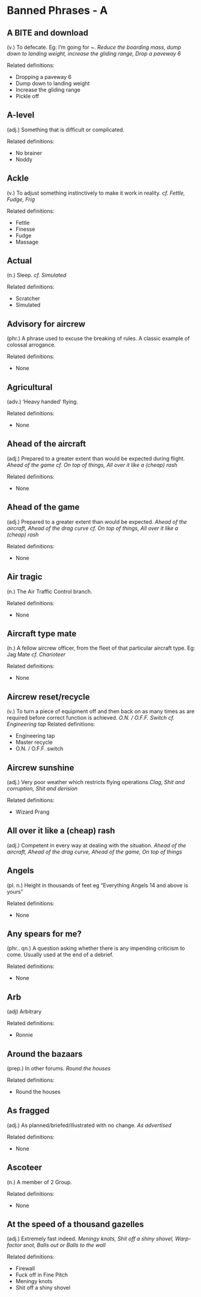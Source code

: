 # Banned Phrases - A

## A BITE and download

(v.) To defecate. Eg: I’m going for ~. _Reduce the boarding mass, dump down to landing weight, increase the gliding range, Drop a paveway 6_

Related definitions:
- Dropping a paveway 6
- Dump down to landing weight
- Increase the gliding range
- Pickle off

## A-level

(adj.) Something that is difficult or complicated.

Related definitions:
- No brainer
- Noddy

## Ackle

(v.) To adjust something instinctively to make it work in reality. _cf. Fettle, Fudge, Frig_

Related definitions:

- Fettle
- Finesse
- Fudge
- Massage
     
## Actual

(n.) Sleep. _cf. Simulated_

Related definitions:
- Scratcher
- Simulated

## Advisory for aircrew

(phr.) A phrase used to excuse the breaking of rules. A classic example of colossal arrogance.

Related definitions:

- None

## Agricultural

(adv.) ‘Heavy handed’ flying.

Related definitions:

- None

## Ahead of the aircraft

(adj.) Prepared to a greater extent than would be expected during flight. _Ahead of the game cf. On top of things, All over it like a (cheap) rash_

Related definitions:

- None

## Ahead of the game

(adj.) Prepared to a greater extent than would be expected. _Ahead of the aircraft, Ahead of the drag curve cf. On top of things, All over it like a (cheap) rash_

Related definitions:

- None

## Air tragic

(n.) The Air Traffic Control branch.

Related definitions:

- None

## Aircraft type mate

(n.) A fellow aircrew officer, from the fleet of that particular aircraft type. Eg: Jag Mate _cf. Charioteer_

Related definitions:

- None

## Aircrew reset/recycle

(v.) To turn a piece of equipment off and then back on as many times as are required before correct function is achieved. _O.N. / O.F.F. Switch cf. Engineering tap_
Related definitions:

- Engineering tap
- Master recycle
- O.N. / O.F.F. switch

## Aircrew sunshine

(adj.) Very poor weather which restricts flying operations _Clag, Shit and corruption, Shit and derision_

Related definitions:

- Wizard Prang

## All over it like a (cheap) rash

(adj.) Competent in every way at dealing with the situation. _Ahead of the aircraft, Ahead of the drag curve, Ahead of the game, On top of things_

## Angels

(pl. n.) Height in thousands of feet eg “Everything Angels 14 and above is yours”

Related definitions:

- None

## Any spears for me?

(phr.. qn.) A question asking whether there is any impending criticism to come. Usually used at the end of a debrief.

Related definitions:

- None

## Arb

(adj) Arbitrary

Related definitions:

- Ronnie

## Around the bazaars

(prep.) In other forums. _Round the houses_

Related definitions:

- Round the houses

## As fragged

(adj.) As planned/briefed/illustrated with no change. _As advertised_

Related definitions:

- None

## Ascoteer

(n.) A member of 2 Group.

Related definitions:

- None

## At the speed of a thousand gazelles

(adj.) Extremely fast indeed. _Meningy knots, Shit off a shiny shovel, Warp-factor snot, Balls out or Balls to the wall_

Related definitions:

- Firewall
- Fuck off in Fine Pitch
- Meningy knots
- Shit off a shiny shovel



